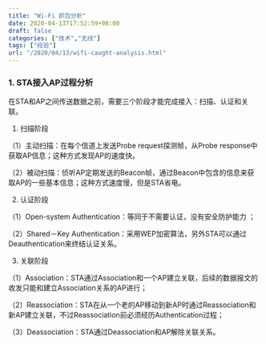 ```yaml
---
title: "Wi-Fi 抓包分析"
date: 2020-04-13T17:52:59+08:00
draft: false
categories: ["技术","无线"]
tags: ["经验"]
url: "/2020/04/13/wifi-caught-analysis.html"
---
```


### **1.** **STA接入AP过程分析**

在STA和AP之间传送数据之前，需要三个阶段才能完成接入：扫描、认证和关联。

1. 扫描阶段

（1）主动扫描：在每个信道上发送Probe request探测帧，从Probe response中获取AP信息；这种方式发现AP的速度快。

（2）被动扫描：侦听AP定期发送的Beacon帧，通过Beacon中包含的信息来获取AP的一些基本信息；这种方式速度慢，但是STA省电。



2. 认证阶段

（1）Open-system Authentication：等同于不需要认证，没有安全防护能力 ；

（2）Shared－Key Authentication：采用WEP加密算法，另外STA可以通过Deauthentication来终结认证关系。



3. 关联阶段

（1）Association：STA通过Association和一个AP建立关联，后续的数据报文的收发只能和建立Association关系的AP进行；

（2）Reassociation：STA在从一个老的AP移动到新AP时通过Reassociation和新AP建立关联，不过Reassociation前必须经历Authentication过程；

（3）Deassociation：STA通过Deassociation和AP解除关联关系。